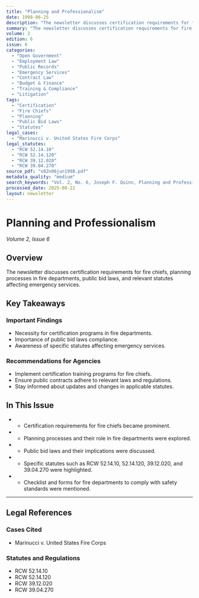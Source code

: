 ```yaml
---
title: "Planning and Professionalism"
date: 1998-06-25
description: "The newsletter discusses certification requirements for fire chiefs, planning processes in fire departments, public bid laws, and relevant statutes affecting emergency services."
summary: "The newsletter discusses certification requirements for fire chiefs, planning processes in fire departments, public bid laws, and relevant statutes affecting emergency services."
volume: 2
edition: 6
issue: 6
categories:
  - "Open Government"
  - "Employment Law"
  - "Public Records"
  - "Emergency Services"
  - "Contract Law"
  - "Budget & Finance"
  - "Training & Compliance"
  - "Litigation"
tags:
  - "Certification"
  - "Fire Chiefs"
  - "Planning"
  - "Public Bid Laws"
  - "Statutes"
legal_cases:
  - "Marinucci v. United States Fire Corps"
legal_statutes:
  - "RCW 52.14.10"
  - "RCW 52.14.120"
  - "RCW 39.12.020"
  - "RCW 39.04.270"
source_pdf: "v02n06jun1998.pdf"
metadata_quality: "medium"
search_keywords: "Vol. 2, No. 6, Joseph F. Quinn, Planning and Professionalism, Firehouse Lawyer, Public Bid Laws, fire chief certification, RCW 52.14.10"
processed_date: 2025-08-22
layout: newsletter
---
```


# Planning and Professionalism

*Volume 2, Issue 6*

## Overview

The newsletter discusses certification requirements for fire chiefs, planning processes in fire departments, public bid laws, and relevant statutes affecting emergency services.

## Key Takeaways

### Important Findings

- Necessity for certification programs in fire departments.
- Importance of public bid laws compliance.
- Awareness of specific statutes affecting emergency services.

### Recommendations for Agencies

- Implement certification training programs for fire chiefs.
- Ensure public contracts adhere to relevant laws and regulations.
- Stay informed about updates and changes in applicable statutes.

## In This Issue

- - Certification requirements for fire chiefs became prominent.
- - Planning processes and their role in fire departments were explored.
- - Public bid laws and their implications were discussed.
- - Specific statutes such as RCW 52.14.10, 52.14.120, 39.12.020, and 39.04.270 were highlighted.
- - Checklist and forms for fire departments to comply with safety standards were mentioned.

---

## Legal References

### Cases Cited

- Marinucci v. United States Fire Corps

### Statutes and Regulations

- RCW 52.14.10
- RCW 52.14.120
- RCW 39.12.020
- RCW 39.04.270

